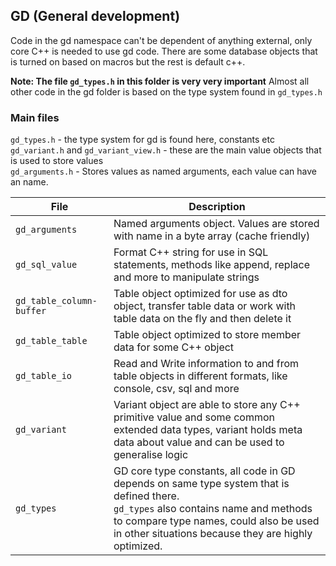 ## GD (General development)

Code in the gd namespace can't be dependent of anything external, only core C++ is needed to use gd code.
There are some database objects that is turned on based on macros but the rest is default c++.

**Note: The file `gd_types.h` in this folder is very very important**
Almost all other code in the gd folder is based on the type system found in `gd_types.h`

### Main files
`gd_types.h` - the type system for gd is found here, constants etc  
`gd_variant.h` and `gd_variant_view.h` - these are the main value objects that is used to store values  
`gd_arguments.h` - Stores values as named arguments, each value can have an name. 


| File | Description |
| - | - |
| `gd_arguments` | Named arguments object. Values are stored with name in a byte array (cache friendly)  |
| `gd_sql_value` | Format C++ string for use in SQL statements, methods like append, replace and more to manipulate strings |
| `gd_table_column-buffer` | Table object optimized for use as dto object, transfer table data or work with table data on the fly and then delete it |
| `gd_table_table` | Table object optimized to store member data for some C++ object  |
| `gd_table_io` | Read and Write information to and from table objects in different formats, like console, csv, sql and more |
| `gd_variant` | Variant object are able to store any C++ primitive value and some common extended data types, variant holds meta data about value and can be used to generalise logic |
| `gd_types` | GD core type constants, all code in GD depends on same type system that is defined there. <br> `gd_types` also contains name and methods to compare type names, could also be used in other situations because they are highly optimized. |
